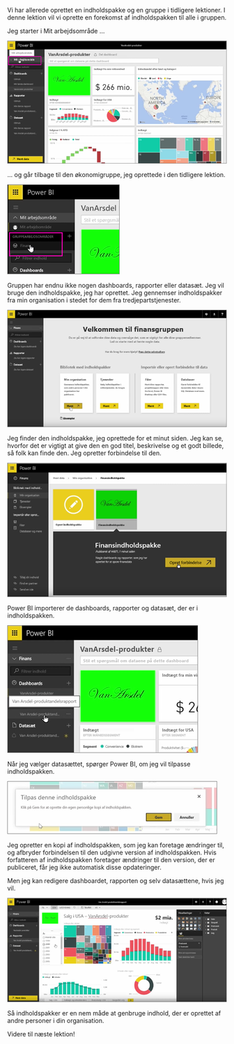 Vi har allerede oprettet en indholdspakke og en gruppe i tidligere lektioner. I denne lektion vil vi oprette en forekomst af indholdspakken til alle i gruppen.

Jeg starter i Mit arbejdsområde ...

![Del og samarbejd i Power BI](./media/6-3-use-content-packs/pbi_learn06_03myworkspace.png)

... og går tilbage til den økonomigruppe, jeg oprettede i den tidligere lektion.

![Del og samarbejd i Power BI](./media/6-3-use-content-packs/pbi_learn06_03switch2group.png)

Gruppen har endnu ikke nogen dashboards, rapporter eller datasæt. Jeg vil bruge den indholdspakke, jeg har oprettet. Jeg gennemser indholdspakker fra min organisation i stedet for dem fra tredjepartstjenester.

![Del og samarbejd i Power BI](./media/6-3-use-content-packs/pbi_learn06_03myorgcontpk.png)

Jeg finder den indholdspakke, jeg oprettede for et minut siden. Jeg kan se, hvorfor det er vigtigt at give den en god titel, beskrivelse og et godt billede, så folk kan finde den. Jeg opretter forbindelse til den.

![Del og samarbejd i Power BI](./media/6-3-use-content-packs/pbi_learn06_03contgallry.png)

Power BI importerer de dashboards, rapporter og datasæt, der er i indholdspakken.

![Del og samarbejd i Power BI](./media/6-3-use-content-packs/pbi_learn06_03added2group.png)

Når jeg vælger datasættet, spørger Power BI, om jeg vil tilpasse indholdspakken.

![Del og samarbejd i Power BI](./media/6-3-use-content-packs/pbi_learn06_03personalize.png)

Jeg opretter en kopi af indholdspakken, som jeg kan foretage ændringer til, og afbryder forbindelsen til den udgivne version af indholdspakken. Hvis forfatteren af indholdspakken foretager ændringer til den version, der er publiceret, får jeg ikke automatisk disse opdateringer.

Men jeg kan redigere dashboardet, rapporten og selv datasættene, hvis jeg vil.

![Del og samarbejd i Power BI](./media/6-3-use-content-packs/pbi_learn06_03editreport.png)

Så indholdspakker er en nem måde at genbruge indhold, der er oprettet af andre personer i din organisation.

Videre til næste lektion!


